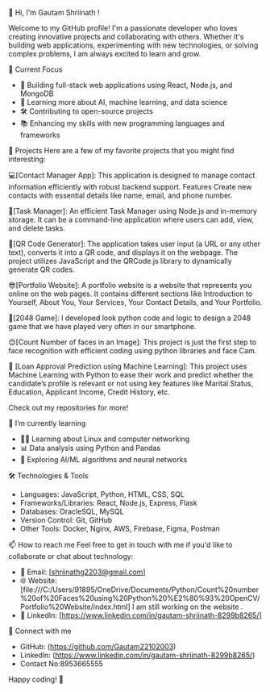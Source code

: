 👋 Hi, I'm Gautam Shriinath !

Welcome to my GitHub profile! I'm a passionate developer who loves creating innovative projects and collaborating with others. Whether it's building web applications,
experimenting with new technologies, or solving complex problems, I am always excited to learn and grow.

🔭 Current Focus
- 🚀 Building full-stack web applications using React, Node.js, and MongoDB
- 🌱 Learning more about AI, machine learning, and data science
- 🛠️ Contributing to open-source projects
- 📚 Enhancing my skills with new programming languages and frameworks

 🌟 Projects
Here are a few of my favorite projects that you might find interesting:

💻[Contact Manager App]: This application is designed to manage contact information efficiently with robust backend support. Features Create new contacts with essential details like name, email, and phone number.

📃[Task Manager]: An efficient Task Manager using Node.js and in-memory storage. It can be a command-line application where users can add, view, and delete tasks.

📲[QR Code Generator]: The application takes user input (a URL or any other text), converts it into a QR code, and displays it on the webpage. The project utilizes JavaScript and the QRCode.js library to dynamically generate QR codes.

😎[Portfolio Website]: A portfolio website is a website that represents you online on the web pages. It contains different sections like Introduction to Yourself, About You, Your Services, Your Contact Details, 
and Your Portfolio.

🎰[2048 Game]: I developed look python code and logic to design a 2048 game that we have played very often in our smartphone.

😊[Count Number of faces in an Image]: This project is just the first step to face recognition with efficient coding using python libraries and face Cam.

💸	[Loan Approval Prediction using Machine Learning]: This project uses Machine Learning with Python to ease their work and predict whether the candidate’s profile is relevant or not using key features like Marital Status, Education, Applicant Income, Credit History, etc.


Check out my repositories for more!

 🌱 I’m currently learning
- 🧑‍💻 Learning about Linux and computer networking
- 📊 Data analysis using Python and Pandas
- 🤖 Exploring AI/ML algorithms and neural networks

🛠️ Technologies & Tools
- Languages: JavaScript, Python, HTML, CSS, SQL
- Frameworks/Libraries: React, Node.js, Express, Flask
- Databases: OracleSQL, MySQL
- Version Control: Git, GitHub
- Other Tools: Docker, Nginx, AWS, Firebase, Figma, Postman

📫 How to reach me
Feel free to get in touch with me if you'd like to collaborate or chat about technology:

- 📧 Email: [shriinathg2203@gmail.com]
- 🌐 Website: [file:///C:/Users/91895/OneDrive/Documents/Python/Count%20number%20of%20Faces%20using%20Python%20%E2%80%93%20OpenCV/Portfolio%20Website/index.html]
  I am still working on the website .
- 💼 LinkedIn: [https://www.linkedin.com/in/gautam-shriinath-8299b8265/]

🔗 Connect with me
- GitHub: (https://github.com/Gautam22102003)
- LinkedIn: (https://www.linkedin.com/in/gautam-shriinath-8299b8265/)
- Contact No:8953665555
  
Happy coding! 🚀
